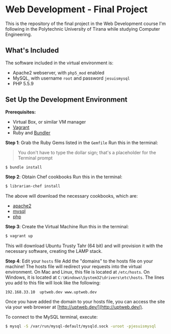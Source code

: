 # Web Development - Final Project

This is the repository of the final project in the Web Development course I'm following in the Polytechnic University of Tirana while studying Computer Engineering.

## What's Included
The software included in the virtual environment is:
- Apache2 webserver, with `php5_mod` enabled
- MySQL, with username `root` and password `jesuismysql`
- PHP 5.5.9

## Set Up the Development Environment
**Prerequisites:**
- Virtual Box, or similar VM manager
- [Vagrant](http://vagrantup.com/)
- Ruby and [Bundler](http://bundler.io/)

**Step 1**: Grab the Ruby Gems listed in the `Gemfile`
Run this in the terminal:

> You don't have to type the dollar sign; that's a placeholder for the Terminal prompt

```bash
$ bundle install
```

**Step 2**: Obtain Chef cookbooks
Run this in the terminal:

```bash
$ librarian-chef install
```

The above will download the necessary cookbooks, which are:
- [apache2](https://supermarket.chef.io/cookbooks/apache2)
- [mysql](https://supermarket.chef.io/cookbooks/mysql)
- [php](https://supermarket.chef.io/cookbooks/php)

**Step 3**: Create the Virtual Machine
Run this in the terminal:

```bash
$ vagrant up
```

This will download Ubuntu Trusty Tahr (64 bit) and will provision it with the necessary software, creating the LAMP stack.

**Step 4**: Edit your `hosts` file
Add the "domains" to the hosts file on your machine! The hosts file will redirect your requests into the virtual environment. On Mac and Linux, this file is located at `/etc/hosts`. On Windows, it is located at `C:\Windows\System32\drivers\etc\hosts`. The lines you add to this file will look like the following:

```
192.168.33.10  uptweb.dev www.uptweb.dev
```

Once you have added the domain to your hosts file, you can access the site via your web browser at [http://uptweb.dev/](http://uptweb.dev/).

To connect to the MySQL terminal, execute:

```bash
$ mysql -S /var/run/mysql-default/mysqld.sock -uroot -pjesuismysql
```
